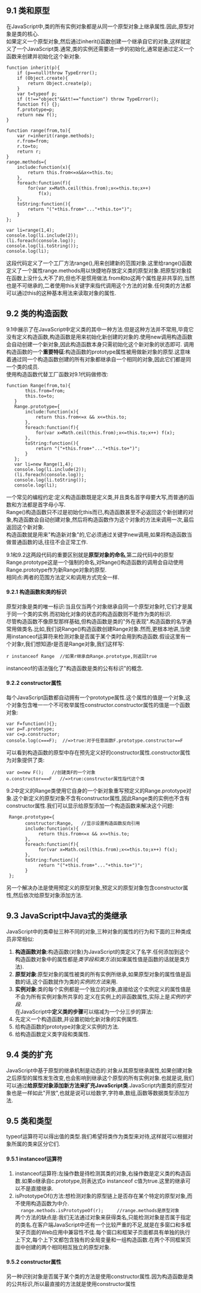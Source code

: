 ## 9.1 类和原型  
 在JavaScript中,类的所有实例对象都是从同一个原型对象上继承属性.因此,原型对象是类的核心.  
 如果定义一个原型对象,然后通过inherit()函数创建一个继承自它的对象,这样就定义了一个JavaScript类.通常,类的实例还需要进一步的初始化,通常是通过定义一个函数来创建并初始化这个新对象.  
   
    function inherit(p){
        if (p==null)throw TypeError();
        if (Object.create){
            return Object.create(p);
        }
        var t=typeof p;
        if (t!=="object"&&tt!=="function") throw TypeError();
        function f() {};
        f.prototype=p;
        return new f();
    }

    function range(from,to){
        var r=inherit(range.methods);
        r.from=from;
        r.to=to;
        return r;
    }
    range.methods={
        include:function(x){
            return this.from<=x&&x<=this.to;
        },
        foreach:function(f){
            for(var x=Math.ceil(this.from);x<=this.to;x++)
                f(x);
        },
        toString:function(){
            return "("+this.from+"..."+this.to+")";
        }
    };

    var li=range(1,4);
    console.log(li.include(2));
    (li.foreach(console.log));
    console.log(li.toString());
    console.log(li);  
    
 这段代码定义了一个工厂方法range(),用来创建新的范围对象.这里给range()函数定义了一个属性range.methods用以快捷地存放定义类的原型对象.把原型对象挂在函数上没什么大不了的,但也不是惯用做法.from和to这两个属性是非共享的,当然也是不可继承的,二者使用this关键字来指代调用这个方法的对象.任何类的方法都可以通过this的这种基本用法来读取对象的属性.  
    
## 9.2 类的构造函数  
 9.1中展示了在JavaScript中定义类的其中一种方法.但是这种方法并不常用,毕竟它没有定义构造函数,构造函数是用来初始化新创建的对象的.使用new调用构造函数会自动创建一个新对象,因此构造函数本身只需初始化这个新对象的状态即可.
 调用构造函数的一个**重要特征**:构造函数的prototype属性被用做新对象的原型.这意味着通过同一个构造函数创建的所有对象都继承自一个相同的对象,因此它们都是同一个类的成员.  
 使用构造函数代替工厂函数对9.1代码做修改:  
 ```
 function Range(from,to){
        this.from=from;
        this.to=to;
    }
    Range.prototype={
        include:function(x){
            return this.from<=x && x<=this.to;
        },
        foreach:function(f){
            for(var x=Math.ceil(this.from);x<=this.to;x++) f(x);
        },
        toString:function(){
            return "("+this.from+"..."+this.to+")";
        }
    };
    var li=new Range(1,4);
    console.log(li.include(2));
    (li.foreach(console.log));
    console.log(li.toString());
    console.log(li);  
 ```
 一个常见的编程约定:定义构造函数既是定义类,并且类名首字母要大写,而普通的函数和方法都是首字母小写.  
 Range()构造函数只不过是初始化this而已,构造函数甚至不必返回这个新创建的对象,构造函数会自动创建对象,然后将构造函数作为这个对象的方法来调用一次,最后返回这个新对象.  
 构造函数就是用来"构造新对象"的,它必须通过关键字new调用,如果将构造函数当做普通函数的话,往往不会正常工作.  
 
 9.1和9.2这两段代码的重要区别就是**原型对象的命名**,第二段代码中的原型Range.prototype这是一个强制的命名,对Range()构造函数的调用会自动使用Range.prototype作为新Range对象的原型.  
 相同点:两者的范围方法定义和调用方式完全一样.  
 
#### 9.2.1 构造函数和类的标识  
  原型对象是类的唯一标识:当且仅当两个对象继承自同一个原型对象时,它们才是属于同一个类的实例.而初始化对象的状态的构造函数则不能作为类的标识.  
  尽管构造函数不像原型那样基础,但构造函数是类的"外在表现".构造函数的名字通常用做类名.比如,我们说Range()构造函数创建Range对象.然而,更根本地讲,当使用instanceof运算符来检测对象是否属于某个类时会用到构造函数.假设这里有一个对象r,我们想知道r是否是Range对象,我们这样写:  
  ```  
  r instanceof Range  //如果r继承自Range.prototype,则返回true  
  ```  
  instanceof的语法强化了"构造函数是类的公有标识"的概念.  
#### 9.2.2 constructor属性  
 每个JavaScript函数都自动拥有一个prototype属性.这个属性的值是一个对象,这个对象包含唯一一个不可枚举属性constructor.constructor属性的值是一个函数对象:  
 ```  
 var F=function(){};  
 var p=F.prototype;  
 var c=p.constructor;  
 console.log(c===F);  //=>true:对于任意函数F.prototype.constructor==F  
 ```  
 可以看到构造函数的原型中存在预先定义好的constructor属性.constructor属性为对象提供了类:  
 ```  
 var o=new F();   //创建类F的一个对象  
 o.constructor===F   //=>true:constructor属性指代这个类  
 ```  
 9.2中定义的Range类使用它自身的一个新对象重写预定义的Range.prototype对象.这个新定义的原型对象不含有constructor属性,因此Range类的实例也不含有constructor属性.我们可以显示给原型添加一个构造函数来解决这个问题:  
 ```
  Range.prototype={  
        constructor:Range,   //显示设置构造函数反向引用  
        include:function(x){  
             return this.from<=x && x<=this.to;  
        },  
        foreach:function(f){   
             for(var x=Math.ceil(this.from);x<=this.to;x++) f(x);  
        },  
        toString:function(){  
             return "("+this.from+"..."+this.to+")";  
        }  
  };  
  ```
 另一个解决办法是使用预定义的原型对象,预定义的原型对象包含constructor属性,然后依次给原型对象添加方法.  
## 9.3 JavaScript中Java式的类继承  
 JavaScript中的类牵扯三种不同的对象,三种对象的属性的行为和下面的三种类成员非常相似:  
1. **构造函数对象**:构造函数(对象)为JavaScript的类定义了名字.任何添加到这个构造函数对象中的属性都是*类字段和类方法*(如果属性值是函数的话就是类方法).  
2. **原型对象**:原型对象的属性被类的所有实例所继承,如果原型对象的属性值是函数的话,这个函数就作为类的*实例的方法*来用.  
3. **实例对象**:类的每个实例都是一个独立的对象,直接给这个实例定义的属性值是不会为所有实例对象所共享的.定义在实例上的非函数属性,实际上是*实例的字段*.  
在JavaScript中**定义类的步骤**可以缩减为一个分三步的算法:  
1. 先定义一个构造函数,并设置初始化新对象的实例属性.  
2. 给构造函数的prototype对象定义实例的方法.  
3. 给构造函数定义类字段和类属性.  
## 9.4 类的扩充  
JavaScript中基于原型的继承机制是动态的:对象从其原型继承属性,如果创建对象之后原型的属性发生改变,也会影响到继承这个原型的所有实例对象.也就是说,我们可以通过**给原型对象添加新方法来扩充JavaScript类**.JavaScript内置类的原型对象也是一样如此"开放",也就是说可以给数字,字符串,数组,函数等数据类型添加方法.  
## 9.5 类和类型  
typeof运算符可以得出值的类型.我们希望将类作为类型来对待,这样就可以根据对象所属的类来区分它们.  
#### 9.5.1 instanceof运算符  
1. instanceof运算符:左操作数是待检测其类的对象,右操作数是定义类的构造函数.如果o继承自c.prototype,则表达式o instanceof c值为true.这里的继承可以不是直接继承.  
2. isPrototypeOf()方法:想检测对象的原型链上是否存在某个特定的原型对象,而不使用构造函数为中介.  
`  
range.methods.isPrototypeOf(r);     //range.methods是原型对象  
`  
两个方法的缺点是:我们无法通过对象来获得类名,只能检测对象是否属于指定的类名.在客户端JavaScript中还有一个比较严重的不足,就是在多窗口和多框架子页面的Web应用中兼容性不佳.每个窗口和框架子页面都具有单独的执行上下文,每个上下文都包含独有的全局变量和一组构造函数.在两个不同框架页面中创建的两个相同相互独立的原型对象.  

#### 9.5.2 constructor属性  
另一种识别对象是否属于某个类的方法是使用constructor属性.因为构造函数是类的公共标识,所以最直接的方法就是使用constructor属性
